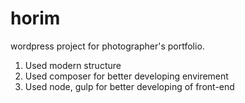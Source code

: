 # horim
wordpress project for photographer's portfolio. 

1. Used modern structure
2. Used composer for better developing envirement
3. Used node, gulp for better developing of front-end
